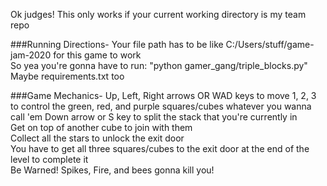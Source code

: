 Ok judges!
This only works if your current working directory is my team repo  

###Running Directions-
Your file path has to be like C:/Users/stuff/game-jam-2020 for this game to work  
So yea you're gonna have to run: "python gamer_gang/triple_blocks.py"  
Maybe requirements.txt too

###Game Mechanics-
Up, Left, Right arrows OR WAD keys to move
1, 2, 3 to control the green, red, and purple squares/cubes whatever you wanna call 'em
Down arrow or S key to split the stack that you're currently in  
Get on top of another cube to join with them  
Collect all the stars to unlock the exit door  
You have to get all three squares/cubes to the exit door at the end of the level to complete it  
Be Warned! Spikes, Fire, and bees gonna kill you!
